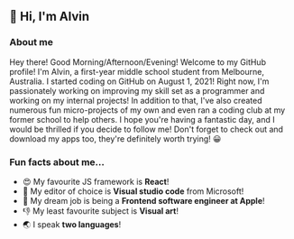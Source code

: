 ## 👋 Hi, I'm Alvin

### About me
Hey there! Good Morning/Afternoon/Evening!
Welcome to my GitHub profile! I'm Alvin, a first-year middle school student from Melbourne, Australia. I started coding on GitHub on August 1, 2021! Right now, I'm passionately working on improving my skill set as a programmer and working on my internal projects! In addition to that, I've also created numerous fun micro-projects of my own and even ran a coding club at my former school to help others. I hope you're having a fantastic day, and I would be thrilled if you decide to follow me! Don't forget to check out and download my apps too, they're definitely worth trying! 😀

### Fun facts about me...
- 😍 My favourite JS framework is **React**!
- 📝 My editor of choice is **Visual studio code** from Microsoft!
- 💭 My dream job is being a **Frontend software engineer at Apple**!
- 👎 My least favourite subject is **Visual art**!
- 🌏 I speak **two languages**!

